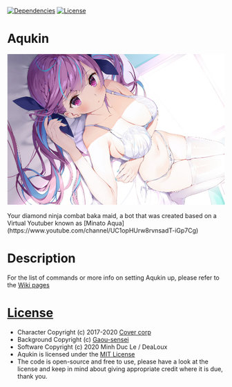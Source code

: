 [![Dependencies](https://img.shields.io/david/DeaLoux/Aqukin)](https://david-dm.org/DeaLoux/Aqukin)
[![License](https://badgen.net/github/license/DeaLoux/Aqukin)](https://github.com/DeaLoux/Aqukin/blob/master/LICENSE)

# Aqukin
<p align="center">
  <img src="https://github.com/DeaLoux/Aqukin/blob/master/src/utilities/media/background.png">
</p>
Your diamond ninja combat baka maid, a bot that was created based on a Virtual Youtuber known as [Minato Aqua](https://www.youtube.com/channel/UC1opHUrw8rvnsadT-iGp7Cg)

# Description
For the list of commands or more info on setting Aqukin up, please refer to the [Wiki pages](https://github.com/DeaLoux/Aqukin/wiki)

# [License](https://github.com/DeaLoux/Aqukin/blob/master/LICENSE)
- Character Copyright (c) 2017-2020 [Cover corp](https://cover-corp.com/)
- Background Copyright (c) [Gaou-sensei](https://twitter.com/umaiyo_puyoman)
- Software Copyright (c) 2020 Minh Duc Le / DeaLoux
- Aqukin is licensed under the [MIT License](https://github.com/DeaLoux/Aqukin/blob/master/LICENSE)
- The code is open-source and free to use, please have a look at the license and keep in mind about giving appropriate credit where it is due, thank you.

